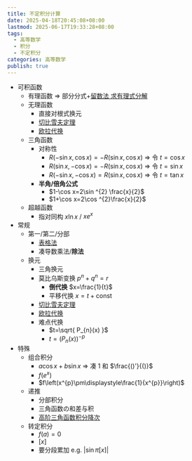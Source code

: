 ```yaml
---
title: 不定积分计算
date: 2025-04-18T20:45:08+08:00
lastmod: 2025-06-17T19:33:28+08:00
tags:
  - 高等数学
  - 积分
  - 不定积分
categories: 高等数学
publish: true
---
```


- 可积函数
	- 有理函数 $\Rightarrow$ 部分分式+[留数法 求有理式分解](./%E7%95%99%E6%95%B0%E6%B3%95%20%E6%B1%82%E6%9C%89%E7%90%86%E5%BC%8F%E5%88%86%E8%A7%A3.md)
	- 无理函数
		- 直接对根式换元
		- [切比雪夫定理](./%E5%88%87%E6%AF%94%E9%9B%AA%E5%A4%AB%E5%AE%9A%E7%90%86.md)
		- [欧拉代换](./%E6%AC%A7%E6%8B%89%E4%BB%A3%E6%8D%A2.md)
	- 三角函数
		- 对称性
			- $R(-\sin x,\cos x)=-R(\sin x,\cos x)$ $\Rightarrow$ 令 $t=\cos x$
			- $R(\sin x,-\cos x)=-R(\sin x,\cos x)$ $\Rightarrow$ 令 $t=\sin x$
			- $R(-\sin x,-\cos x)=R(\sin x,\cos x)$ $\Rightarrow$ 令 $t=\tan x$
		- **半角/倍角公式**
			- $1-\cos x=2\sin ^{2} \frac{x}{2}$
			- $1+\cos x=2\cos ^{2}\frac{x}{2}$
	- 超越函数
		- 指对同构 $x\ln x$ / $xe^{x}$
- 常规
	- 第一/第二/分部
		- [表格法](./%E8%A1%A8%E6%A0%BC%E6%B3%95.md)
		- 凑导数乘法/**除法** 
	- 换元
		- 三角换元
		- 莫比乌斯变换 $p^{n}+q^{n}=r$
			- **倒代换** $x=\frac{1}{t}$
			- 平移代换 $x=t+\mathrm{const}$
		- [切比雪夫定理](./%E5%88%87%E6%AF%94%E9%9B%AA%E5%A4%AB%E5%AE%9A%E7%90%86.md)
		- [欧拉代换](./%E6%AC%A7%E6%8B%89%E4%BB%A3%E6%8D%A2.md)
		- 难点代换
			-  $t=\sqrt{ P_{n}(x) }$
			-  $t=(P_{n}(x))^{-p}$
- 特殊
	- 组合积分
		- $a\cos x+b\sin x$ $\Rightarrow$ 凑 $1$ 和 $\frac{()'}{()}$
		- $f(e^{x})$
		- $f\left(x^{p}\pm\displaystyle\frac{1}{x^{p}}\right)$
	- 递推
		- 分部积分
		- 三角函数の和差与积
		- [高阶三角函数积分降次](./%E9%AB%98%E9%98%B6%E4%B8%89%E8%A7%92%E5%87%BD%E6%95%B0%E7%A7%AF%E5%88%86%E9%99%8D%E6%AC%A1.md)
	- 转定积分
		- $f(a)=0$
		- $[x]$
		- 要分段累加 e.g. $|\sin \pi [x]|$
